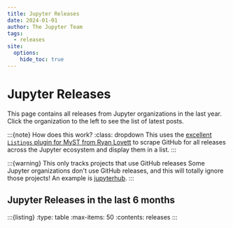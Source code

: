 ```yaml
---
title: Jupyter Releases
date: 2024-01-01
author: The Jupyter Team
tags:
  - releases
site:
  options:
    hide_toc: true
---
```


# Jupyter Releases

This page contains all releases from Jupyter organizations in the last year. Click the organization to the left to see the list of latest posts.

:::{note} How does this work?
:class: dropdown
This uses the [excellent `Listings` plugin for MyST from Ryan Lovett](https://github.com/ryanlovett/myst-listing-plugin) to scrape GitHub for all releases across the Jupyter ecosystem and display them in a list.
:::

:::{warning} This only tracks projects that use GitHub releases
Some Jupyter organizations don't use GitHub releases, and this will totally ignore those projects! An example is [jupyterhub](https://github.com/jupyterhub/jupyterhub).
:::

## Jupyter Releases in the last 6 months

:::{listing}
:type: table
:max-items: 50
:contents: releases
:::
